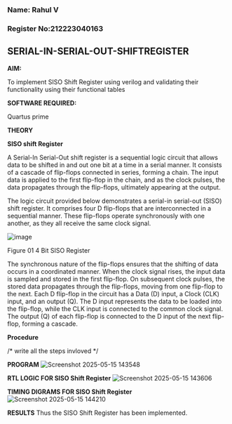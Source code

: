 
### Name: Rahul V
### Register No:212223040163
## SERIAL-IN-SERIAL-OUT-SHIFTREGISTER
**AIM:**

To implement  SISO Shift Register using verilog and validating their functionality using their functional tables

**SOFTWARE REQUIRED:**

Quartus prime

**THEORY**

**SISO shift Register**

A Serial-In Serial-Out shift register is a sequential logic circuit that allows data to be shifted in and out one bit at a time in a serial manner. It consists of a cascade of flip-flops connected in series, forming a chain. The input data is applied to the first flip-flop in the chain, and as the clock pulses, the data propagates through the flip-flops, ultimately appearing at the output.

The logic circuit provided below demonstrates a serial-in serial-out (SISO) shift register. It comprises four D flip-flops that are interconnected in a sequential manner. These flip-flops operate synchronously with one another, as they all receive the same clock signal.

![image](https://github.com/naavaneetha/SERIAL-IN-SERIAL-OUT-SHIFTREGISTER/assets/154305477/e81c4072-37f9-46c6-8145-566764b74c3a)

Figure 01 4 Bit SISO Register

The synchronous nature of the flip-flops ensures that the shifting of data occurs in a coordinated manner. When the clock signal rises, the input data is sampled and stored in the first flip-flop. On subsequent clock pulses, the stored data propagates through the flip-flops, moving from one flip-flop to the next.
Each D flip-flop in the circuit has a Data (D) input, a Clock (CLK) input, and an output (Q). The D input represents the data to be loaded into the flip-flop, while the CLK input is connected to the common clock signal. The output (Q) of each flip-flop is connected to the D input of the next flip-flop, forming a cascade.

**Procedure**

/* write all the steps invloved */

**PROGRAM**
![Screenshot 2025-05-15 143548](https://github.com/user-attachments/assets/b0542424-8e0f-48c1-a130-5b53f400c228)



**RTL LOGIC FOR SISO Shift Register**
![Screenshot 2025-05-15 143606](https://github.com/user-attachments/assets/d3224048-07e4-467a-a75f-2deb74cb365d)


**TIMING DIGRAMS FOR SISO Shift Register**
![Screenshot 2025-05-15 144210](https://github.com/user-attachments/assets/401f5927-8f1d-4799-9a07-c0f4e748e610)

**RESULTS**
Thus the SISO Shift Register has been implemented.
